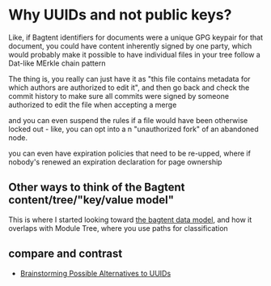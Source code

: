 # Why UUIDs and not public keys?

Like, if Bagtent identifiers for documents were a unique GPG keypair for that document, you could have content inherently signed by one party, which would probably make it possible to have individual files in your tree follow a Dat-like MErkle chain pattern

The thing is, you really can just have it as "this file contains metadata for which authors are authorized to edit it", and then go back and check the commit history to make sure all commits were signed by someone authorized to edit the file when accepting a merge

and you can even suspend the rules if a file would have been otherwise locked out - like, you can opt into a n "unauthorized fork" of an abandoned node.

you can even have expiration policies that need to be re-upped, where if nobody's renewed an expiration declaration for page ownership

## Other ways to think of the Bagtent content/tree/"key/value model"

This is where I started looking toward [the bagtent data model](6969b9d6-3e77-462d-84e0-a3b95d268586.md), and how it overlaps with Module Tree, where you use paths for classification

## compare and contrast

- [Brainstorming Possible Alternatives to UUIDs](6120589f-57ac-4512-8835-cabef39ec4f2.md)
